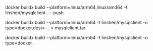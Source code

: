 docker buildx build --platform=linux/arm64,linux/amd64 -t linshen/mysqlclient . --push

docker buildx build --platform=linux/arm64 -t linshen/mysqlclient -o type=docker,dest=- . > mysqlclient.tar

docker buildx build --platform=linux/arm64 -t linshen/mysqlclient -o type=docker .

